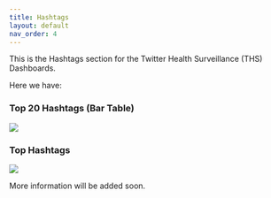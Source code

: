 ```yaml
---
title: Hashtags
layout: default
nav_order: 4
---
```


This is the Hashtags section for the Twitter Health Surveillance (THS) Dashboards. 

Here we have:

### Top 20 Hashtags (Bar Table)

![](/frontend/assetsnd/assets/Top_Hashtags_Bar.png)

### Top Hashtags

![](/frontend/assetsnd/assets/Top_Hashtags_words.png)

More information will be added soon.
